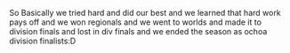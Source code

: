So Basically we tried hard and did our best and we learned that hard work pays off and we won regionals and we went to worlds and made it to division finals and lost in div finals and we ended the season as ochoa division finalists:D
